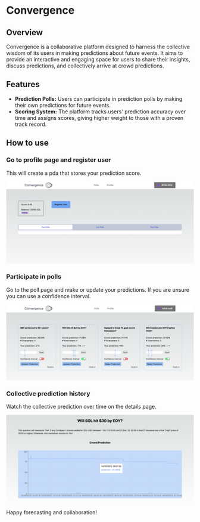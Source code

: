 # Convergence

## Overview

Convergence is a collaborative platform designed to harness the collective wisdom of its users in making predictions about future events. It aims to provide an interactive and engaging space for users to share their insights, discuss predictions, and collectively arrive at crowd predictions.

## Features

- **Prediction Polls:** Users can participate in prediction polls by making their own predictions for future events.
- **Scoring System:** The platform tracks users' prediction accuracy over time and assigns scores, giving higher weight to those with a proven track record.



## How to use

### Go to profile page and register user

This will create a pda that stores your prediction score.

![register user](https://github.com/Web3-Builders-Alliance/convergence/blob/main/screenshots/register_user.png)


### Participate in polls

Go to the poll page and make or update your predictions. If you are unsure you can use a confidence interval.

![make prediction](https://github.com/Web3-Builders-Alliance/convergence/blob/main/screenshots/make_prediction.png)


### Collective prediction history

Watch the collective prediction over time on the details page.

![collective prediction](https://github.com/Web3-Builders-Alliance/convergence/blob/main/screenshots/view_collective_prediction.png)



Happy forecasting and collaboration!
